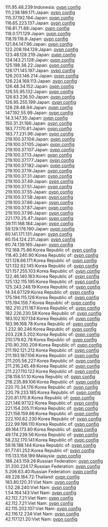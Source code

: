 111.95.48.239:Indonesia: [ovpn config](vpn/111_95_48_239.ovpn)  
111.238.189.171:Japan: [ovpn config](vpn/111_238_189_171.ovpn)  
115.37.192.194:Japan: [ovpn config](vpn/115_37_192_194.ovpn)  
116.65.223.137:Japan: [ovpn config](vpn/116_65_223_137.ovpn)  
116.81.71.88:Japan: [ovpn config](vpn/116_81_71_88.ovpn)  
118.0.171.129:Japan: [ovpn config](vpn/118_0_171_129.ovpn)  
118.19.118.8:Japan: [ovpn config](vpn/118_19_118_8.ovpn)  
121.84.147.96:Japan: [ovpn config](vpn/121_84_147_96.ovpn)  
122.208.194.129:Japan: [ovpn config](vpn/122_208_194_129.ovpn)  
123.48.128.219:Japan: [ovpn config](vpn/123_48_128_219.ovpn)  
124.143.21.128:Japan: [ovpn config](vpn/124_143_21_128.ovpn)  
125.198.36.22:Japan: [ovpn config](vpn/125_198_36_22.ovpn)  
126.171.145.197:Japan: [ovpn config](vpn/126_171_145_197.ovpn)  
126.203.146.214:Japan: [ovpn config](vpn/126_203_146_214.ovpn)  
126.224.169.113:Japan: [ovpn config](vpn/126_224_169_113.ovpn)  
126.48.34.152:Japan: [ovpn config](vpn/126_48_34_152.ovpn)  
126.55.95.132:Japan: [ovpn config](vpn/126_55_95_132.ovpn)  
126.63.236.50:Japan: [ovpn config](vpn/126_63_236_50.ovpn)  
126.95.255.199:Japan: [ovpn config](vpn/126_95_255_199.ovpn)  
128.28.48.94:Japan: [ovpn config](vpn/128_28_48_94.ovpn)  
147.192.55.99:Japan: [ovpn config](vpn/147_192_55_99.ovpn)  
14.3.147.35:Japan: [ovpn config](vpn/14_3_147_35.ovpn)  
150.31.31.166:Japan: [ovpn config](vpn/150_31_31_166.ovpn)  
183.77.170.61:Japan: [ovpn config](vpn/183_77_170_61.ovpn)  
183.77.231.96:Japan: [ovpn config](vpn/183_77_231_96.ovpn)  
219.100.37.104:Japan: [ovpn config](vpn/219_100_37_104.ovpn)  
219.100.37.105:Japan: [ovpn config](vpn/219_100_37_105.ovpn)  
219.100.37.107:Japan: [ovpn config](vpn/219_100_37_107.ovpn)  
219.100.37.13:Japan: [ovpn config](vpn/219_100_37_13.ovpn)  
219.100.37.177:Japan: [ovpn config](vpn/219_100_37_177.ovpn)  
219.100.37.182:Japan: [ovpn config](vpn/219_100_37_182.ovpn)  
219.100.37.19:Japan: [ovpn config](vpn/219_100_37_19.ovpn)  
219.100.37.31:Japan: [ovpn config](vpn/219_100_37_31.ovpn)  
219.100.37.49:Japan: [ovpn config](vpn/219_100_37_49.ovpn)  
219.100.37.51:Japan: [ovpn config](vpn/219_100_37_51.ovpn)  
219.100.37.55:Japan: [ovpn config](vpn/219_100_37_55.ovpn)  
219.100.37.58:Japan: [ovpn config](vpn/219_100_37_58.ovpn)  
219.100.37.86:Japan: [ovpn config](vpn/219_100_37_86.ovpn)  
219.100.37.87:Japan: [ovpn config](vpn/219_100_37_87.ovpn)  
219.100.37.96:Japan: [ovpn config](vpn/219_100_37_96.ovpn)  
221.170.25.47:Japan: [ovpn config](vpn/221_170_25_47.ovpn)  
39.111.168.184:Japan: [ovpn config](vpn/39_111_168_184.ovpn)  
59.129.176.190:Japan: [ovpn config](vpn/59_129_176_190.ovpn)  
60.141.171.131:Japan: [ovpn config](vpn/60_141_171_131.ovpn)  
60.154.124.231:Japan: [ovpn config](vpn/60_154_124_231.ovpn)  
60.74.139.165:Japan: [ovpn config](vpn/60_74_139_165.ovpn)  
112.168.75.86:Korea Republic of: [ovpn config](vpn/112_168_75_86.ovpn)  
118.40.240.90:Korea Republic of: [ovpn config](vpn/118_40_240_90.ovpn)  
121.128.66.171:Korea Republic of: [ovpn config](vpn/121_128_66_171.ovpn)  
121.132.62.145:Korea Republic of: [ovpn config](vpn/121_132_62_145.ovpn)  
121.157.255.103:Korea Republic of: [ovpn config](vpn/121_157_255_103.ovpn)  
122.46.140.163:Korea Republic of: [ovpn config](vpn/122_46_140_163.ovpn)  
125.132.115.195:Korea Republic of: [ovpn config](vpn/125_132_115_195.ovpn)  
125.243.248.19:Korea Republic of: [ovpn config](vpn/125_243_248_19.ovpn)  
14.34.67.129:Korea Republic of: [ovpn config](vpn/14_34_67_129.ovpn)  
175.194.115.126:Korea Republic of: [ovpn config](vpn/175_194_115_126.ovpn)  
175.194.159.7:Korea Republic of: [ovpn config](vpn/175_194_159_7.ovpn)  
182.210.211.167:Korea Republic of: [ovpn config](vpn/182_210_211_167.ovpn)  
182.226.230.58:Korea Republic of: [ovpn config](vpn/182_226_230_58.ovpn)  
183.102.107.134:Korea Republic of: [ovpn config](vpn/183_102_107_134.ovpn)  
183.96.168.78:Korea Republic of: [ovpn config](vpn/183_96_168_78.ovpn)  
1.232.90.246:Korea Republic of: [ovpn config](vpn/1_232_90_246.ovpn)  
203.228.5.202:Korea Republic of: [ovpn config](vpn/203_228_5_202.ovpn)  
210.179.62.78:Korea Republic of: [ovpn config](vpn/210_179_62_78.ovpn)  
210.90.200.209:Korea Republic of: [ovpn config](vpn/210_90_200_209.ovpn)  
211.192.121.212:Korea Republic of: [ovpn config](vpn/211_192_121_212.ovpn)  
211.193.187.106:Korea Republic of: [ovpn config](vpn/211_193_187_106.ovpn)  
211.205.56.227:Korea Republic of: [ovpn config](vpn/211_205_56_227.ovpn)  
211.216.245.49:Korea Republic of: [ovpn config](vpn/211_216_245_49.ovpn)  
211.227.110.122:Korea Republic of: [ovpn config](vpn/211_227_110_122.ovpn)  
218.158.51.10:Korea Republic of: [ovpn config](vpn/218_158_51_10.ovpn)  
218.235.89.106:Korea Republic of: [ovpn config](vpn/218_235_89_106.ovpn)  
220.70.34.176:Korea Republic of: [ovpn config](vpn/220_70_34_176.ovpn)  
220.79.233.185:Korea Republic of: [ovpn config](vpn/220_79_233_185.ovpn)  
220.81.170.8:Korea Republic of: [ovpn config](vpn/220_81_170_8.ovpn)  
221.146.97.122:Korea Republic of: [ovpn config](vpn/221_146_97_122.ovpn)  
221.154.205.11:Korea Republic of: [ovpn config](vpn/221_154_205_11.ovpn)  
221.158.159.86:Korea Republic of: [ovpn config](vpn/221_158_159_86.ovpn)  
222.100.62.230:Korea Republic of: [ovpn config](vpn/222_100_62_230.ovpn)  
222.99.196.110:Korea Republic of: [ovpn config](vpn/222_99_196_110.ovpn)  
49.164.173.80:Korea Republic of: [ovpn config](vpn/49_164_173_80.ovpn)  
49.174.239.56:Korea Republic of: [ovpn config](vpn/49_174_239_56.ovpn)  
58.232.170.141:Korea Republic of: [ovpn config](vpn/58_232_170_141.ovpn)  
59.16.188.144:Korea Republic of: [ovpn config](vpn/59_16_188_144.ovpn)  
61.77.61.252:Korea Republic of: [ovpn config](vpn/61_77_61_252.ovpn)  
115.133.158.189:Malaysia: [ovpn config](vpn/115_133_158_189.ovpn)  
188.243.159.26:Russian Federation: [ovpn config](vpn/188_243_159_26.ovpn)  
31.200.224.17:Russian Federation: [ovpn config](vpn/31_200_224_17.ovpn)  
5.206.63.40:Russian Federation: [ovpn config](vpn/5_206_63_40.ovpn)  
49.228.184.72:Thailand: [ovpn config](vpn/49_228_184_72.ovpn)  
183.80.120.31:Viet Nam: [ovpn config](vpn/183_80_120_31.ovpn)  
1.52.28.240:Viet Nam: [ovpn config](vpn/1_52_28_240.ovpn)  
1.54.164.143:Viet Nam: [ovpn config](vpn/1_54_164_143.ovpn)  
42.112.7.21:Viet Nam: [ovpn config](vpn/42_112_7_21.ovpn)  
42.112.7.21:Viet Nam: [ovpn config](vpn/42_112_7_21.ovpn)  
42.115.202.107:Viet Nam: [ovpn config](vpn/42_115_202_107.ovpn)  
42.116.12.234:Viet Nam: [ovpn config](vpn/42_116_12_234.ovpn)  
42.117.121.20:Viet Nam: [ovpn config](vpn/42_117_121_20.ovpn)  
